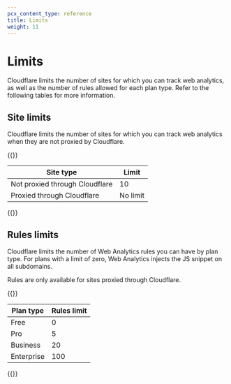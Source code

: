 ```yaml
---
pcx_content_type: reference
title: Limits
weight: 11
---
```


# Limits

Cloudflare limits the number of sites for which you can track web analytics, as well as the number of rules allowed for each plan type. Refer to the following tables for more information.

## Site limits

Cloudflare limits the number of sites for which you can track web analytics when they are not proxied by Cloudflare.

{{<table-wrap>}}

| Site type                      | Limit    |
| ------------------------------ | -------- |
| Not proxied through Cloudflare | 10       |
| Proxied through Cloudflare     | No limit |

{{</table-wrap>}}

## Rules limits

Cloudflare limits the number of Web Analytics rules you can have by plan type. For plans with a limit of zero, Web Analytics injects the JS snippet on all subdomains.

Rules are only available for sites proxied through Cloudflare.

{{<table-wrap>}}

| Plan type  | Rules limit |
| ---------- | ----------- |
| Free       | 0           |
| Pro        | 5           |
| Business   | 20          |
| Enterprise | 100         |

{{</table-wrap>}}

